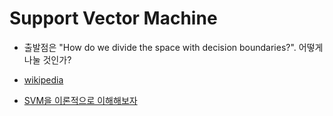 
# Support Vector Machine

- 출발점은 "How do we divide the space with decision boundaries?". 어떻게 나눌 것인가? 

- [wikipedia](https://ko.wikipedia.org/wiki/서포트_벡터_머신)
- [SVM을 이론적으로 이해해보자](http://jaejunyoo.blogspot.com/2018/01/support-vector-machine-1.html)

